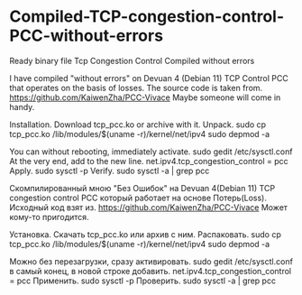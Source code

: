 # Compiled-TCP-congestion-control-PCC-without-errors
Ready binary file Tcp Congestion Control Compiled without errors

I have compiled "without errors" on Devuan 4 (Debian 11) TCP Control PCC that operates on the basis of losses.
The source code is taken from.
https://github.com/KaiwenZha/PCC-Vivace
Maybe someone will come in handy.

Installation.
Download tcp_pcc.ko or archive with it.
Unpack.
sudo cp tcp_pcc.ko /lib/modules/$(uname -r)/kernel/net/ipv4
sudo depmod -a

You can without rebooting, immediately activate.
sudo gedit /etc/sysctl.conf
At the very end, add to the new line.
net.ipv4.tcp_congestion_control = pcc
Apply.
sudo sysctl -p
Verify.
sudo sysctl -a | grep pcc



Скомпилированный мною "Без Ошибок" на Devuan 4(Debian 11) TCP congestion control PCC который работает на основе Потерь(Loss).
Исходный код взят из.
https://github.com/KaiwenZha/PCC-Vivace
Может кому-то пригодится.

Установка.
Скачать tcp_pcc.ko или архив с ним.
Распаковать.
sudo cp tcp_pcc.ko /lib/modules/$(uname -r)/kernel/net/ipv4
sudo depmod -a

Можно без перезагрузки, сразу активировать.
sudo gedit /etc/sysctl.conf
в самый конец, в новой строке добавить.
net.ipv4.tcp_congestion_control = pcc
Применить.
sudo sysctl -p
Проверить.
sudo sysctl -a | grep pcc
